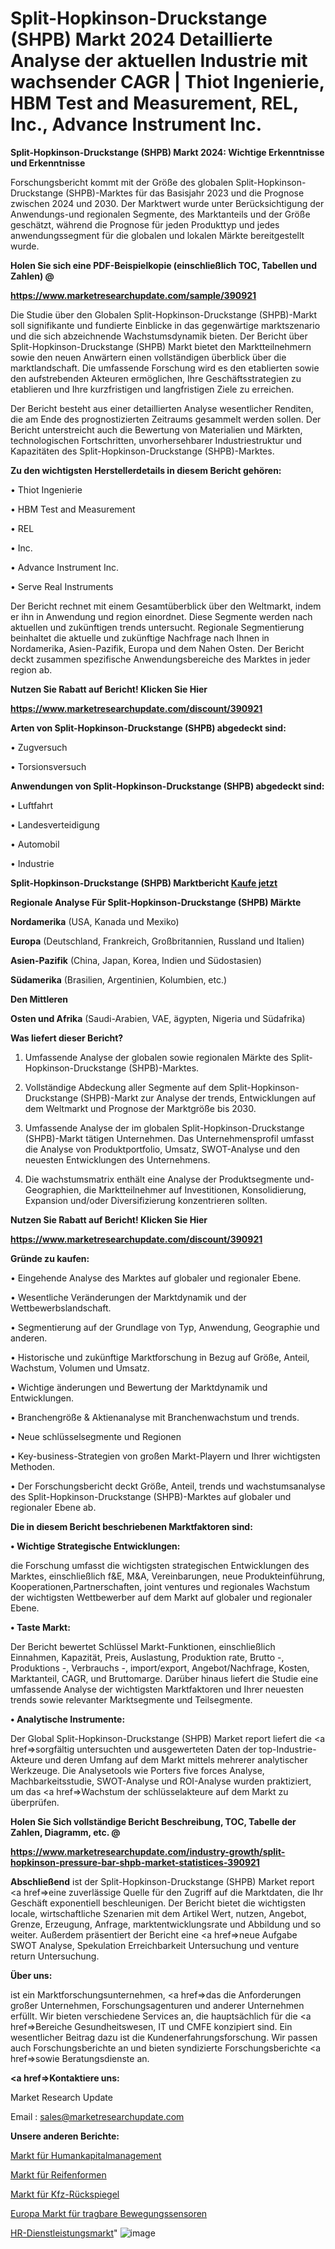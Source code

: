 # Split-Hopkinson-Druckstange (SHPB) Markt 2024 Detaillierte Analyse der aktuellen Industrie mit wachsender CAGR | Thiot Ingenierie, HBM Test and Measurement, REL, Inc., Advance Instrument Inc.

<strong>Split-Hopkinson-Druckstange (SHPB) Markt 2024: Wichtige Erkenntnisse und Erkenntnisse</strong>

Forschungsbericht kommt mit der Größe des globalen Split-Hopkinson-Druckstange (SHPB)-Marktes für das Basisjahr 2023 und die Prognose zwischen 2024 und 2030. Der Marktwert wurde unter Berücksichtigung der Anwendungs-und regionalen Segmente, des Marktanteils und der Größe geschätzt, während die Prognose für jeden Produkttyp und jedes anwendungssegment für die globalen und lokalen Märkte bereitgestellt wurde.



<strong>Holen Sie sich eine PDF-Beispielkopie (einschließlich TOC, Tabellen und Zahlen) @
</strong>

<strong><a href=https://www.marketresearchupdate.com/sample/390921>

<strong>https://www.marketresearchupdate.com/sample/390921</u></font></a></strong></strong>

Die Studie über den Globalen Split-Hopkinson-Druckstange (SHPB)-Markt soll signifikante und fundierte Einblicke in das gegenwärtige marktszenario und die sich abzeichnende Wachstumsdynamik bieten. Der Bericht über Split-Hopkinson-Druckstange (SHPB) Markt bietet den Marktteilnehmern sowie den neuen Anwärtern einen vollständigen überblick über die marktlandschaft. Die umfassende Forschung wird es den etablierten sowie den aufstrebenden Akteuren ermöglichen, Ihre Geschäftsstrategien zu etablieren und Ihre kurzfristigen und langfristigen Ziele zu erreichen.

Der Bericht besteht aus einer detaillierten Analyse wesentlicher Renditen, die am Ende des prognostizierten Zeitraums gesammelt werden sollen. Der Bericht unterstreicht auch die Bewertung von Materialien und Märkten, technologischen Fortschritten, unvorhersehbarer Industriestruktur und Kapazitäten des Split-Hopkinson-Druckstange (SHPB)-Marktes.



<strong>Zu den wichtigsten Herstellerdetails in diesem Bericht gehören:</strong>

• Thiot Ingenierie

• HBM Test and Measurement

• REL

• Inc.

• Advance Instrument Inc.

• Serve Real Instruments

Der Bericht rechnet mit einem Gesamtüberblick über den Weltmarkt, indem er ihn in Anwendung und region einordnet. Diese Segmente werden nach aktuellen und zukünftigen trends untersucht. Regionale Segmentierung beinhaltet die aktuelle und zukünftige Nachfrage nach Ihnen in Nordamerika, Asien-Pazifik, Europa und dem Nahen Osten. Der Bericht deckt zusammen spezifische Anwendungsbereiche des Marktes in jeder region ab.



<strong>Nutzen Sie Rabatt auf Bericht! Klicken Sie Hier
</strong>

<strong><a href=https://www.marketresearchupdate.com/discount/390921>https://www.marketresearchupdate.com/discount/390921</b></u></font></strong></a>



<strong>Arten von Split-Hopkinson-Druckstange (SHPB) abgedeckt sind:</strong>

• Zugversuch

• Torsionsversuch



<strong>Anwendungen von Split-Hopkinson-Druckstange (SHPB) abgedeckt sind:</strong>

• Luftfahrt

• Landesverteidigung

• Automobil

• Industrie



<strong>Split-Hopkinson-Druckstange (SHPB) Marktbericht <a href=https://www.marketresearchupdate.com/buynow/390921>Kaufe jetzt</a></strong>



<strong>Regionale Analyse Für Split-Hopkinson-Druckstange (SHPB) Märkte</strong>



<strong>Nordamerika</strong> (USA, Kanada und Mexiko)



<strong>Europa</strong> (Deutschland, Frankreich, Großbritannien, Russland und Italien)



<strong>Asien-Pazifik</strong> (China, Japan, Korea, Indien und Südostasien)



<strong>Südamerika</strong> (Brasilien, Argentinien, Kolumbien, etc.)



<strong>Den Mittleren</strong> 

<strong>Osten und Afrika</strong> (Saudi-Arabien, VAE, ägypten, Nigeria und Südafrika)



<strong>Was liefert dieser Bericht?</strong>

1. Umfassende Analyse der globalen sowie regionalen Märkte des Split-Hopkinson-Druckstange (SHPB)-Marktes.

2. Vollständige Abdeckung aller Segmente auf dem Split-Hopkinson-Druckstange (SHPB)-Markt zur Analyse der trends, Entwicklungen auf dem Weltmarkt und Prognose der Marktgröße bis 2030.

3. Umfassende Analyse der im globalen Split-Hopkinson-Druckstange (SHPB)-Markt tätigen Unternehmen. Das Unternehmensprofil umfasst die Analyse von Produktportfolio, Umsatz, SWOT-Analyse und den neuesten Entwicklungen des Unternehmens.

4. Die wachstumsmatrix enthält eine Analyse der Produktsegmente und-Geographien, die Marktteilnehmer auf Investitionen, Konsolidierung, Expansion und/oder Diversifizierung konzentrieren sollten.



<strong>Nutzen Sie Rabatt auf Bericht! Klicken Sie Hier
</strong>

<strong><a href=https://www.marketresearchupdate.com/discount/390921>https://www.marketresearchupdate.com/discount/390921</b></u></font></strong></a>



<strong>Gründe zu kaufen:</strong>

• Eingehende Analyse des Marktes auf globaler und regionaler Ebene.

• Wesentliche Veränderungen der Marktdynamik und der Wettbewerbslandschaft.

• Segmentierung auf der Grundlage von Typ, Anwendung, Geographie und anderen.

• Historische und zukünftige Marktforschung in Bezug auf Größe, Anteil, Wachstum, Volumen und Umsatz.

• Wichtige änderungen und Bewertung der Marktdynamik und Entwicklungen.

• Branchengröße &amp; Aktienanalyse mit Branchenwachstum und trends.

• Neue schlüsselsegmente und Regionen

• Key-business-Strategien von großen Markt-Playern und Ihrer wichtigsten Methoden.

• Der Forschungsbericht deckt Größe, Anteil, trends und wachstumsanalyse des Split-Hopkinson-Druckstange (SHPB)-Marktes auf globaler und regionaler Ebene ab.



<strong>Die in diesem Bericht beschriebenen Marktfaktoren sind:</strong>



<strong>• Wichtige Strategische Entwicklungen:</strong>

die Forschung umfasst die wichtigsten strategischen Entwicklungen des Marktes, einschließlich f&amp;E, M&amp;A, Vereinbarungen, neue Produkteinführung, Kooperationen,Partnerschaften, joint ventures und regionales Wachstum der wichtigsten Wettbewerber auf dem Markt auf globaler und regionaler Ebene.



<strong>• Taste Markt:</strong>

Der Bericht bewertet Schlüssel Markt-Funktionen, einschließlich Einnahmen, Kapazität, Preis, Auslastung, Produktion rate, Brutto -, Produktions -, Verbrauchs -, import/export, Angebot/Nachfrage, Kosten, Marktanteil, CAGR, und Bruttomarge. Darüber hinaus liefert die Studie eine umfassende Analyse der wichtigsten Marktfaktoren und Ihrer neuesten trends sowie relevanter Marktsegmente und Teilsegmente.



<strong>• Analytische Instrumente:</strong>

Der Global Split-Hopkinson-Druckstange (SHPB) Market report liefert die <a href=>sorgf</a>ältig untersuchten und ausgewerteten Daten der top-Industrie-Akteure und deren Umfang auf dem Markt mittels mehrerer analytischer Werkzeuge. Die Analysetools wie Porters five forces Analyse, Machbarkeitsstudie, SWOT-Analyse und ROI-Analyse wurden praktiziert, um das <a href=>Wachstum</a> der schlüsselakteure auf dem Markt zu überprüfen.



<strong>Holen Sie Sich vollständige Bericht Beschreibung, TOC, Tabelle der Zahlen, Diagramm, etc. @ </strong>

<strong><a href=https://www.marketresearchupdate.com/industry-growth/split-hopkinson-pressure-bar-shpb-market-statistices-390921>https://www.marketresearchupdate.com/industry-growth/split-hopkinson-pressure-bar-shpb-market-statistices-390921</a></font></strong>



<strong>Abschließend</strong> ist der Split-Hopkinson-Druckstange (SHPB) Market report <a href=>eine</a> zuverlässige Quelle für den Zugriff auf die Marktdaten, die Ihr Geschäft exponentiell beschleunigen. Der Bericht bietet die wichtigsten locale, wirtschaftliche Szenarien mit dem Artikel Wert, nutzen, Angebot, Grenze, Erzeugung, Anfrage, marktentwicklungsrate und Abbildung und so weiter. Außerdem präsentiert der Bericht eine <a href=>neue</a> Aufgabe SWOT Analyse, Spekulation Erreichbarkeit Untersuchung und venture return Untersuchung.



<strong>Über uns:</strong>

 ist ein Marktforschungsunternehmen, <a href=>das</a> die Anforderungen großer Unternehmen, Forschungsagenturen und anderer Unternehmen erfüllt. Wir bieten verschiedene Services an, die hauptsächlich für die <a href=>Bereiche</a> Gesundheitswesen, IT und CMFE konzipiert sind. Ein wesentlicher Beitrag dazu ist die Kundenerfahrungsforschung. Wir passen auch Forschungsberichte an und bieten syndizierte Forschungsberichte <a href=>sowie</a> Beratungsdienste an.



<strong><a href=>Kontaktiere uns:</a></strong>

Market Research Update

Email : sales@marketresearchupdate.com



<strong>Unsere anderen Berichte:</strong>

<a href=https://www.linkedin.com/pulse/human-capital-management-market-2023-top-key>Markt für Humankapitalmanagement</a>

<a href=https://www.linkedin.com/pulse/tire-mold-market-report-2023-top-company-trends>Markt für Reifenformen</a>

<a href=https://www.linkedin.com/pulse/automotive-rear-view-mirrors-market-analysis-segment-region>Markt für Kfz-Rückspiegel</a>

<a href=https://www.linkedin.com/pulse/europe-wearable-motion-sensors-market-analysis>Europa Markt für tragbare Bewegungssensoren</a>

<a href=https://www.linkedin.com/pulse/hr-service-market-analysis-2023-size-bu3bc/>HR-Dienstleistungsmarkt</a>"
![image](https://github.com/Gayatrikarjule/Market-Analysis-361/assets/97346546/2147bfed-deb3-42b6-bba1-a17f4fc4842b)
